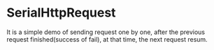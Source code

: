 # SerialHttpRequest

It is a simple demo of sending request one by one, after the previous request finished(success of fail), at that time, the next request resum.
